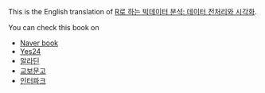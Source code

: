 This is the English translation of [R로 하는 빅데이터 분석: 데이터 전처리와 시각화](http://ds.sumeun.org/?p=891).

You can check this book on

* [Naver book](https://book.naver.com/bookdb/book_detail.nhn?bid=14572251)
* [Yes24](http://www.yes24.com/Product/Goods/69769006?scode=032&OzSrank=1)
* [알라딘](https://www.aladin.co.kr/shop/wproduct.aspx?ItemId=184013849&start=slayer)
* [교보문고](http://www.kyobobook.co.kr/product/detailViewKor.laf?ejkGb=KOR&mallGb=KOR&barcode=9791196014476&orderClick=LAG&Kc=)
* [인터파크](http://book.interpark.com/product/BookDisplay.do?_method=detail&sc.shopNo=0000400000&sc.prdNo=301742227&sc.saNo=003002001&bid1=search&bid2=product&bid3=title&bid4=001)

